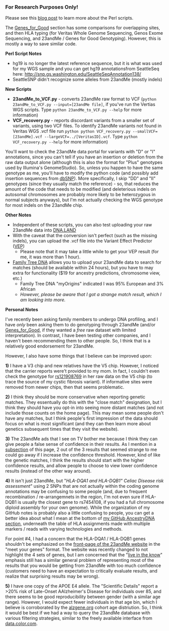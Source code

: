 ### For Research Purposes Only! ###

Please see this [blog post](http://cdwscience.blogspot.com/2012/06/my-23andme-results-getting-free-second.html) to learn more about the Perl scripts.

The [Genes_for_Good](https://github.com/cwarden45/DTC_Scripts/tree/master/Genes_for_Good) section has some comparisons for overlapping sites, and then HLA typing (for Veritas Whole Genome Sequencing, Genos Exome Sequencing, and 23andMe / Genes for Good Genotyping).  However, this is mostly a way to save similar code.

**Perl Script Notes**
- hg19 is no longer the latest reference sequence, but it is what was used for my WGS sample and you can get hg19 annotationsfrom SeattleSeq here: http://snp.gs.washington.edu/SeattleSeqAnnotation138/
- SeattleSNP didn't recognize some alleles from 23andMe (mostly indels)

**New Scripts**
- **23andMe_to_VCF.py** - converts 23andMe raw format to VCF (`python 23andMe_to_VCF.py --input=[23andMe file]`, if you've run the Vertias WGS scripts.  Type `python 23andMe_to_VCF.py --help` for more information)
- **VCF_recovery.py** - reports discordant variants from a smaller set of variants, using two VCF files.  To identify 23andMe variants not found in Veritas WGS .vcf file run `python python VCF_recovery.py --smallVCF=[23andMe].vcf --largeVCF=../[VeritasID].vcf`.  Type `python VCF_recovery.py --help` for more information)

You'll want to check the 23andMe data portal for variants with "D" or "I" annotations, since you can't tell if you have an insertion or deletion from the raw data output alone (although this is also the format for "Plus" genotypes used by Illumina's GenomeStudio).  So, unless you happen to have the same genotype as me, you'll have to modify the python code (and possibly add insertion sequences from [dbSNP](http://www.ncbi.nlm.nih.gov/snp)).  More specifically, I skip "DD" and "II" genotypes (since they usually match the reference) - so, that reduces the amount of the code that needs to be modified (and deleterious indels on autosomal chromosomes are probably more likely to be heterozygous in normal subjects anyways), but I'm not actually checking the WGS genotype for most indels on the 23andMe chip.

**Other Notes**

* Independent of these scripts, you can also test uploading your raw 23andMe data into [DNA.LAND](https://dna.land/)
* With the caveat that the conversion isn't perfect (such as the missing indels), you can upload the .vcf file into the Variant Effect Predictor ([VEP](http://grch37.ensembl.org/Homo_sapiens/Tools/VEP))
  * Please note that it may take a little while to get your VEP result (for me, it was more than 1 hour).
* [Family Tree DNA](https://www.familytreedna.com/) allows you to upload your 23andMe data to search for matches (should be available within 24 hours), but you have to may extra for functionality ($19 for ancestry predictions, chromosome view, etc.)
  * Family Tree DNA "myOrigins" indicated I was 95% European and 3% African
  * *However, please be aware that I got a strange match result, which I am looking into more.*
  
**Personal Notes**
  
I've recently been asking family members to undergo DNA profiling, and I have *only* been asking them to do genotyping through 23andMe (and/or [Genes_for_Good](https://genesforgood.sph.umich.edu/), if they wanted a *free* raw dataset with limited interpretation).  In contrast, I have been testing other companies, and I haven't been recommending them to other people.  So, I think that is a relatively good endorsement for 23andMe.
  
However, I also have some things that I believe can be improved upon:

**1)** I have a V3 chip and new relatives have the V5 chip.  However, I noticed that the carrier reports were't provided to my mom.  In fact, I couldn't even check the genotype for [rs121908769](https://www.ncbi.nlm.nih.gov/snp/rs121908769#variant_details) in her raw data on the V5 chip (to trace the source of my cystic fibrosis variant).  If informative sites were removed from newer chips, then that seems problematic.

**2)** I think they should be more conservative when reporting genetic matches.  They essentually do this with the "close match" designation, but I think they should have you opt-in into seeing more distant matches (and not include those counts on the home page).  This may mean some people don't have any matches, but I think people's first impression of the data should focus on what is most significant (and they can then learn more about genetics subsequent times that they visit the website).

**3)** The 23andMe ads that I see on TV bother me because I think they can give people a false sense of confidence in their results.  As I mention in a [subsection](https://github.com/cwarden45/DTC_Scripts/tree/master/23andMe/Ancestry_plus_1000_Genomes) of this page, 2 out of the 3 results that seemed strange to me could go away if I increase the confidence threshold.  However, kind of like the genetic matches, I think the results should start with the higher confidence results, and allow people to choose to view lower confidence results (instead of the other way around).

**4)** It isn't just 23andMe, but "*HLA-DQA1 and HLA-DQB1" Celiac Disease risk assessment*" using 2 SNPs that are not actually within the coding genome annotations may be confusing to some people (and, due to frequent recombination / re-arrangemnets in the region, I'm not even sure if HLA-DQB1 is usually the closest gene to rs7454108, if you had a full chromosome diploid assembly for your own genome).  While the organization of my GitHub notes is probably also a little confusing to people, you can get a better idea about what I mean at the bottom of [my GitHub AncestryDNA section](https://github.com/cwarden45/DTC_Scripts/tree/master/AncestryDNA), underneath the table of HLA assignments made with multiple markers / reads with varying technologies and methods.

For point #4, I had a concern that  the HLA-DQA1 / HLA-DQB1 genes shouldn't be emphasized on the [front-page of the 23andMe website](https://www.23andme.com/) in the "meet your genes" format.  The website was recently changed to not highlight the 4 sets of genes, but I am concerned that the "[live in the know](http://tmsearch.uspto.gov/bin/showfield?f=doc&state=4810:1gmilh.2.3)" emphasis still has a similar general problem of representing most of the results that you would be getting from 23andMe with too much confidence (customers need to have an expectation to critically evaluate results, and realize that surprising results may be wrong).

**5)** I have one copy of the APOE E4 allele.  The "Scientific Details" report a >20% risk of Late-Onset AAlzheimer's Disease for individuals over 85, and there seems to be good reproducibility between gender (with a similar age range).  However, I would expect fewer individuals in that age bin, which I believe is corroborated by the [alzgene.org](http://www.alzgene.org/geneoverview.asp?geneid=85) cohort age distriution.  So, I think it would be best if we had a way to query the 23andMe database with various filtering strategies, similar to the freely available interface from [data.color.com](https://data.color.com/).
